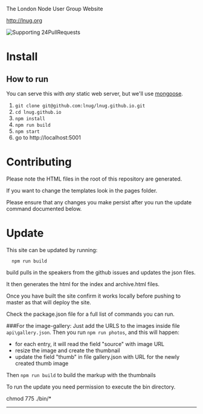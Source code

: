 
The London Node User Group Website

http://lnug.org

![Supporting 24PullRequests](https://img.shields.io/badge/Supporting-24PullRequests-red.svg)

# Install


How to run
----------
You can serve this with *any* static web server, but we'll use [mongoose](https://code.google.com/p/mongoose/).

1. `git clone git@github.com:lnug/lnug.github.io.git`
2. `cd lnug.github.io`
3. `npm install`
4. `npm run build`
3. `npm start`
4. go to http://localhost:5001


# Contributing

Please note the HTML files in the root of this repository are generated. 

If you want to change the templates look in the pages folder.

Please ensure that any changes you make persist after you run the update command documented below.


# Update

This site can be updated by running:

```
  npm run build
```

build pulls in the speakers from the github issues and updates the json files.

It then generates the html for the index and archive.html files.

Once you have built the site confirm it works locally before pushing to master as that will deploy the site.

Check the package.json file for a full list of commands you can run.

###For the image-gallery:
Just add the URLS to the images inside file `api\gallery.json`.
Then you run `npm run photos`, and this will happen:
- for each entry, it will read the field "source" with image URL
- resize the image and create the thumbnail
- update the field "thumb" in file gallery.json with URL for the newly created thumb image

Then `npm run build` to build the markup with the thumbnails

To run the update you need permission to execute the bin directory.

  chmod 775 ./bin/*

--- 
